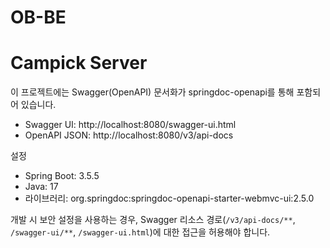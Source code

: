 # OB-BE

# Campick Server

이 프로젝트에는 Swagger(OpenAPI) 문서화가 springdoc-openapi를 통해 포함되어 있습니다.

- Swagger UI: http://localhost:8080/swagger-ui.html
- OpenAPI JSON: http://localhost:8080/v3/api-docs

설정
- Spring Boot: 3.5.5
- Java: 17
- 라이브러리: org.springdoc:springdoc-openapi-starter-webmvc-ui:2.5.0

개발 시 보안 설정을 사용하는 경우, Swagger 리소스 경로(`/v3/api-docs/**`, `/swagger-ui/**`, `/swagger-ui.html`)에 대한 접근을 허용해야 합니다.
